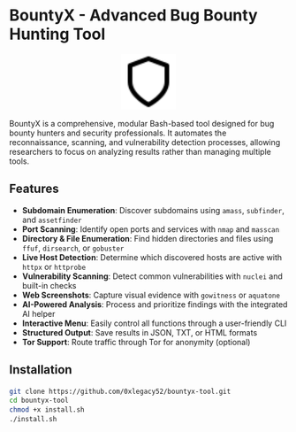 # BountyX - Advanced Bug Bounty Hunting Tool

<p align="center">
  <img src="https://raw.githubusercontent.com/feathericons/feather/master/icons/shield.svg" width="100" height="100" alt="BountyX Logo">
</p>

BountyX is a comprehensive, modular Bash-based tool designed for bug bounty hunters and security professionals. It automates the reconnaissance, scanning, and vulnerability detection processes, allowing researchers to focus on analyzing results rather than managing multiple tools.

## Features

- **Subdomain Enumeration**: Discover subdomains using `amass`, `subfinder`, and `assetfinder`
- **Port Scanning**: Identify open ports and services with `nmap` and `masscan`
- **Directory & File Enumeration**: Find hidden directories and files using `ffuf`, `dirsearch`, or `gobuster`
- **Live Host Detection**: Determine which discovered hosts are active with `httpx` or `httprobe`
- **Vulnerability Scanning**: Detect common vulnerabilities with `nuclei` and built-in checks
- **Web Screenshots**: Capture visual evidence with `gowitness` or `aquatone`
- **AI-Powered Analysis**: Process and prioritize findings with the integrated AI helper
- **Interactive Menu**: Easily control all functions through a user-friendly CLI
- **Structured Output**: Save results in JSON, TXT, or HTML formats
- **Tor Support**: Route traffic through Tor for anonymity (optional)

## Installation

```bash
git clone https://github.com/0xlegacy52/bountyx-tool.git
cd bountyx-tool
chmod +x install.sh
./install.sh
